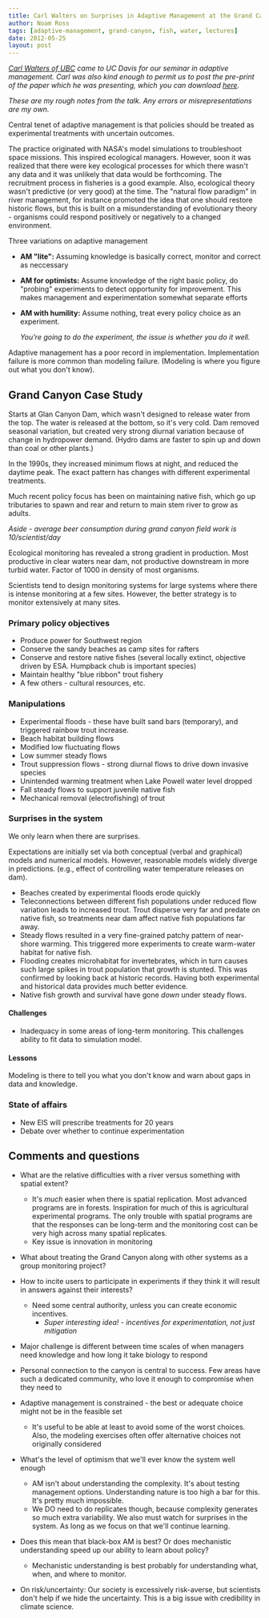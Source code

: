 ```yaml
---
title: Carl Walters on Surprises in Adaptive Management at the Grand Canyon
author: Noam Ross
tags: [adaptive-management, grand-canyon, fish, water, lectures]
date: 2012-05-25
layout: post
--- 
```



*[Carl Walters of UBC](http://www.zoology.ubc.ca/person/walters) came to
UC Davis for our seminar in adaptive management. Carl was also kind
enough to permit us to post the pre-print of the paper which he was
presenting, which you can download
[here](https://www.dropbox.com/s/d9qo7vqtzhbb3zj/Walters%20and%20others%20%28in%20review%29%20--%20%20Surprise%20and%20opportunity%20for%20learning%20in%20the%20GCDAMP_DRAFT%20for%20USGS%20Review_100610.doc).*

*These are my rough notes from the talk. Any errors or
misrepresentations are my own.*

Central tenet of adaptive management is that policies should be treated
as experimental treatments with uncertain outcomes.

The practice originated with NASA's model simulations to troubleshoot
space missions. This inspired ecological managers. However, soon it was
realized that there were key ecological processes for which there wasn't
any data and it was unlikely that data would be forthcoming. The
recruitment process in fisheries is a good example. Also, ecological
theory wasn't predictive (or very good) at the time. The "natural flow
paradigm" in river management, for instance promoted the idea that one
should restore historic flows, but this is built on a misunderstanding
of evolutionary theory - organisms could respond positively or
negatively to a changed environment.

Three variations on adaptive management

-   **AM "lite":** Assuming knowledge is basically correct, monitor and
    correct as neccessary
-   **AM for optimists:** Assume knowledge of the right basic policy, do
    "probing" experiments to detect opportunity for improvement. This
    makes management and experimentation somewhat separate efforts
-   **AM with humility:** Assume nothing, treat every policy choice as
    an experiment.

    *You're going to do the experiment, the issue is whether you do it
    well.*

Adaptive management has a poor record in implementation. Implementation
failure is more common than modeling failure. (Modeling is where you
figure out what you don't know).

Grand Canyon Case Study
-----------------------

Starts at Glan Canyon Dam, which wasn't designed to release water from
the top. The water is released at the bottom, so it's very cold. Dam
removed seasonal variation, but created very strong diurnal variation
because of change in hydropower demand. (Hydro dams are faster to spin
up and down than coal or other plants.)

In the 1990s, they increased minimum flows at night, and reduced the
daytime peak. The exact pattern has changes with different experimental
treatments.

Much recent policy focus has been on maintaining native fish, which go
up tributaries to spawn and rear and return to main stem river to grow
as adults.

*Aside - average beer consumption during grand canyon field work is
10/scientist/day*

Ecological monitoring has revealed a strong gradient in production. Most
productive in clear waters near dam, not productive downstream in more
turbid water. Factor of 1000 in density of most organisms.

Scientists tend to design monitoring systems for large systems where
there is intense monitoring at a few sites. However, the better strategy
is to monitor extensively at many sites.

### Primary policy objectives

-   Produce power for Southwest region
-   Conserve the sandy beaches as camp sites for rafters
-   Conserve and restore native fishes (several locally extinct,
    objective driven by ESA. Humpback chub is important species)
-   Maintain healthy "blue ribbon" trout fishery
-   A few others - cultural resources, etc.

### Manipulations

-   Experimental floods - these have built sand bars (temporary), and
    triggered rainbow trout increase.
-   Beach habitat building flows
-   Modified low fluctuating flows
-   Low summer steady flows
-   Trout suppression flows - strong diurnal flows to drive down
    invasive species
-   Unintended warming treatment when Lake Powell water level dropped
-   Fall steady flows to support juvenile native fish
-   Mechanical removal (electrofishing) of trout

### Surprises in the system

We only learn when there are surprises.

Expectations are initially set via both conceptual (verbal and
graphical) models and numerical models. However, reasonable models
widely diverge in predictions. (e.g., effect of controlling water
temperature releases on dam).

-   Beaches created by experimental floods erode quickly
-   Teleconnections between different fish populations under reduced
    flow variation leads to increased trout. Trout disperse very far and
    predate on native fish, so treatments near dam affect native fish
    populations far away.
-   Steady flows resulted in a very fine-grained patchy pattern of
    near-shore warming. This triggered more experiments to create
    warm-water habitat for native fish.
-   Flooding creates microhabitat for invertebrates, which in turn
    causes such large spikes in trout population that growth is stunted.
    This was confirmed by looking back at historic records. Having both
    experimental and historical data provides much better evidence.
-   Native fish growth and survival have gone *down* under steady flows.

#### Challenges

-   Inadequacy in some areas of long-term monitoring. This challenges
    ability to fit data to simulation model.

#### Lessons

Modeling is there to tell you what you don't know and warn about gaps in
data and knowledge.

### State of affairs

-   New EIS will prescribe treatments for 20 years
-   Debate over whether to continue experimentation

Comments and questions
----------------------

-   What are the relative difficulties with a river versus something
    with spatial extent?
    -   It's *much* easier when there is spatial replication. Most
        advanced programs are in forests. Inspiration for much of this
        is agricultural experimental programs. The only trouble with
        spatial programs are that the responses can be long-term and the
        monitoring cost can be very high across many spatial replicates.
    -   Key issue is innovation in monitoring

-   What about treating the Grand Canyon along with other systems as a
    group monitoring project?
-   How to incite users to participate in experiments if they think it
    will result in answers against their interests?
    -   Need some central authority, unless you can create economic
        incentives.
        -   *Super interesting idea! - incentives for experimentation,
            not just mitigation*

-   Major challenge is different between time scales of when managers
    need knowledge and how long it take biology to respond
-   Personal connection to the canyon is central to success. Few areas
    have such a dedicated community, who love it enough to compromise
    when they need to
-   Adaptive management is constrained - the best or adequate choice
    might not be in the feasible set
    -   It's useful to be able at least to avoid some of the worst
        choices. Also, the modeling exercises often offer alternative
        choices not originally considered

-   What's the level of optimism that we'll ever know the system well
    enough
    -   AM isn't about understanding the complexity. It's about testing
        management options. Understanding nature is too high a bar for
        this. It's pretty much impossible.
    -   We DO need to do replicates though, because complexity generates
        so much extra variability. We also must watch for surprises in
        the system. As long as we focus on that we'll continue learning.

-   Does this mean that black-box AM is best? Or does mechanistic
    understanding speed up our ability to learn about policy?
    -   Mechanistic understanding is best probably for understanding
        what, when, and where to monitor.

-   On risk/uncertainty: Our society is excessively risk-averse, but
    scientists don't help if we hide the uncertainty. This is a big
    issue with credibility in climate science.
